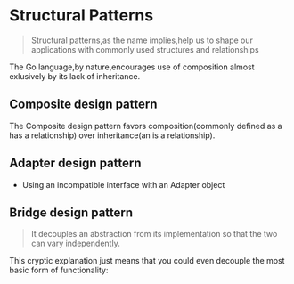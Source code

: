 # Structural Patterns

> Structural patterns,as the name implies,help us to shape our applications with commonly used structures and relationships

The Go language,by nature,encourages use of composition almost exlusively by its lack of inheritance.

## Composite design pattern

The Composite design pattern favors composition(commonly defined as a has a relationship) over inheritance(an is a relationship).

## Adapter design pattern

- Using an incompatible interface with an Adapter object

## Bridge design pattern

> It decouples an abstraction from its implementation so that the two can vary independently.

This cryptic explanation just means that you could even decouple the most basic form of functionality:

